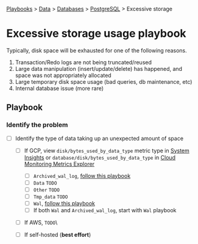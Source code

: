 [Playbooks](../../../../README.md) > [Data](../../../README.md) > 
[Databases](../../README.md) > [PostgreSQL](../../README.md) > Excessive storage 

# Excessive storage usage playbook   

Typically, disk space will be exhausted for one of the following reasons.   
1. Transaction/Redo logs are not being truncated/reused
2. Large data manipulation (insert/update/delete) has happened, and space was not appropriately allocated
3. Large temporary disk space usage (bad queries, db maintenance, etc)
4. Internal database issue (more rare)

## Playbook

### Identify the problem

- [ ] Identify the type of data taking up an unexpected amount of space
    - [ ] If GCP, view `disk/bytes_used_by_data_type` metric type in [System Insights](https://cloud.google.com/sql/docs/postgres/use-system-insights#metrics-pg) or `database/disk/bytes_used_by_data_type` in [Cloud Monitoring Metrics Explorer](https://cloud.google.com/monitoring/charts/metrics-explorer) 
      - [ ] `Archived_wal_log`, [follow this playbook](../../gcp/common-problems/pb_storage_arch_wal.md)
      - [ ] `Data` `TODO`
      - [ ] `Other` `TODO`
      - [ ] `Tmp_data` `TODO`
      - [ ] `Wal`, [follow this playbook](../../gcp/common-problems/pb_storage_wal.md)
      - [ ] If both `Wal` and `Archived_wal_log`, start with `Wal` playbook
    - [ ] If AWS, `TODO`\
    - [ ] If self-hosted (**best effort**)
    